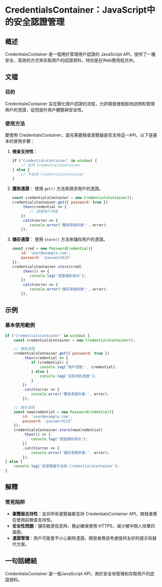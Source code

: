 <!--
Meta Description: # CredentialsContainer：JavaScript中的安全認證管理 ## 概述 CredentialsContainer 是一個用於管理用戶認證的 JavaScript API，提供了一種安全、高效的方式來存取用戶的認證資料，特別是在Web應用程式中。 ## 文檔 ### 目的 Cr...
Meta Keywords: credentialscontainer, error, console, javascript, log
-->

# CredentialsContainer：JavaScript中的安全認證管理

## 概述
CredentialsContainer 是一個用於管理用戶認證的 JavaScript API，提供了一種安全、高效的方式來存取用戶的認證資料，特別是在Web應用程式中。

## 文檔
### 目的
CredentialsContainer 旨在簡化用戶認證的流程，允許開發者輕鬆地訪問和管理用戶的憑證，從而提升用戶體驗與安全性。

### 使用方法
要使用 CredentialsContainer，首先需要檢查瀏覽器是否支持這一API。以下是基本的使用步驟：

1. **檢查支持性**：
   ```javascript
   if ('CredentialsContainer' in window) {
       // 支持 CredentialsContainer
   } else {
       // 不支持 CredentialsContainer
   }
   ```

2. **獲取憑證**：
   使用 `get()` 方法來請求用戶的憑證。
   ```javascript
   const credentialsContainer = new CredentialsContainer();
   credentialsContainer.get({ password: true })
       .then(credential => {
           // 處理用戶憑證
       })
       .catch(error => {
           console.error('獲取憑證失敗:', error);
       });
   ```

3. **儲存憑證**：
   使用 `store()` 方法來儲存用戶的憑證。
   ```javascript
   const cred = new PasswordCredential({
       id: 'user@example.com',
       password: 'password123'
   });
   credentialsContainer.store(cred)
       .then(() => {
           console.log('憑證儲存成功');
       })
       .catch(error => {
           console.error('儲存憑證失敗:', error);
       });
   ```

## 示例
### 基本使用範例
```javascript
if ('CredentialsContainer' in window) {
    const credentialsContainer = new CredentialsContainer();

    // 獲取憑證
    credentialsContainer.get({ password: true })
        .then(credential => {
            if (credential) {
                console.log('用戶憑證:', credential);
            } else {
                console.log('沒有找到憑證');
            }
        })
        .catch(error => {
            console.error('獲取憑證失敗:', error);
        });

    // 儲存憑證
    const newCredential = new PasswordCredential({
        id: 'user@example.com',
        password: 'password123'
    });
    credentialsContainer.store(newCredential)
        .then(() => {
            console.log('憑證儲存成功');
        })
        .catch(error => {
            console.error('儲存憑證失敗:', error);
        });
} else {
    console.log('該瀏覽器不支持 CredentialsContainer');
}
```

## 解釋
### 常見陷阱
- **瀏覽器支持性**：並非所有瀏覽器都支持 CredentialsContainer API，開發者應在使用前檢查支持性。
- **安全性問題**：儲存敏感信息時，務必確保使用 HTTPS，減少被中間人攻擊的風險。
- **憑證管理**：用戶可能會不小心刪除憑證，開發者應該考慮提供友好的提示和替代方案。

## 一句話總結
CredentialsContainer 是一個JavaScript API，用於安全地管理和存取用戶的認證資料。